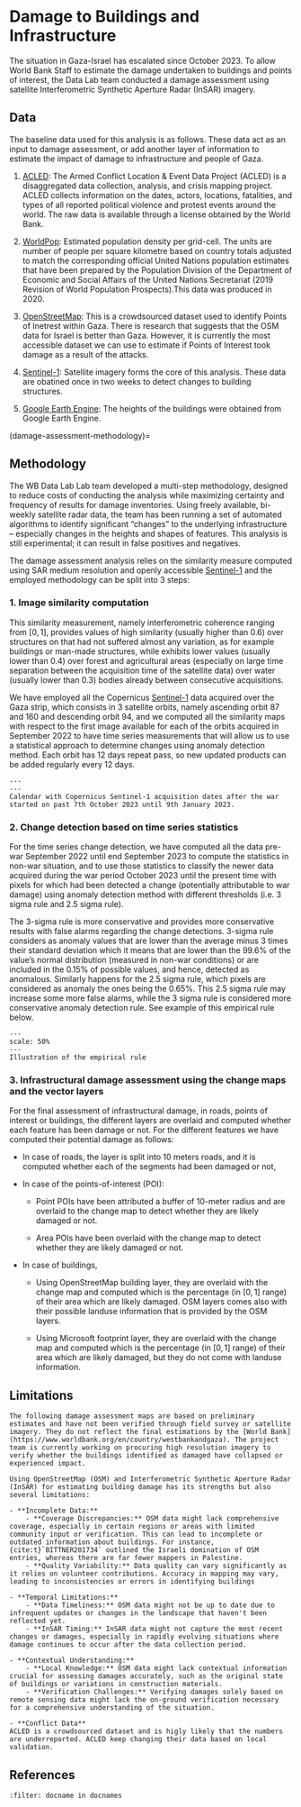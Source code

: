 # Damage to Buildings and Infrastructure

The situation in Gaza-Israel has escalated since October 2023. To allow World Bank Staff to estimate the damage undertaken to buildings and points of interest, the Data Lab team conducted a damage assessment using satellite Interferometric Synthetic Aperture Radar (InSAR) imagery.

## Data

The baseline data used for this analysis is as follows. These data act as an input to damage assessment, or add another layer of information to estimate the impact of damage to infrastructure and people of Gaza.

1. [ACLED](https://acleddata.com): The Armed Conflict Location & Event Data Project (ACLED) is a disaggregated data collection, analysis, and crisis mapping project. ACLED collects information on the dates, actors, locations, fatalities, and types of all reported political violence and protest events around the world. The raw data is available through a license obtained by the World Bank.

2. [WorldPop](https://www.worldpop.org): Estimated population density per grid-cell. The units are number of people per square kilometre based on country totals adjusted to match the corresponding official United Nations population estimates that have been prepared by the Population Division of the Department of Economic and Social Affairs of the United Nations Secretariat (2019 Revision of World Population Prospects).This data was produced in 2020.

3. [OpenStreetMap](https://wiki.openstreetmap.org/wiki/About_OpenStreetMap): This is a crowdsourced dataset used to identify Points of Inetrest within Gaza. There is research that suggests that the OSM data for Israel is better than Gaza. However, it is currently the most accessible dataset we can use to estimate if Points of Interest took damage as a result of the attacks.

4. [Sentinel-1](https://sentinels.copernicus.eu/web/sentinel/missions/sentinel-1/overview): Satellite imagery forms the core of this analysis. These data are obatined once in two weeks to detect changes to building structures.

5. [Google Earth Engine](https://earthengine.google.com): The heights of the buildings were obtained from Google Earth Engine.

(damage-assessment-methodology)=

## Methodology

The WB Data Lab Lab team developed a multi-step methodology, designed to reduce costs of conducting the analysis while maximizing certainty and frequency of results for damage inventories. Using freely available, bi-weekly satellite radar data, the team has been running a set of automated algorithms to identify significant “changes” to the underlying infrastructure – especially changes in the heights and shapes of features. This analysis is still experimental; it can result in false positives and negatives.

The damage assessment analysis relies on the similarity measure computed using SAR medium resolution and openly accessible [Sentinel-1](https://sentinels.copernicus.eu/web/sentinel/missions/sentinel-1/overview) and the employed methodology can be split into 3 steps:

### 1. Image similarity computation

This similarity measurement, namely interferometric coherence ranging from $[0,1]$, provides values of high similarity (usually higher than $0.6$) over structures on that had not suffered almost any variation, as for example buildings or man-made structures, while exhibits lower values (usually lower than $0.4$) over forest and agricultural areas (especially on large time separation between the acquisition time of the satellite data) over water (usually lower than $0.3$) bodies already between consecutive acquisitions.

We have employed all the Copernicus [Sentinel-1](https://sentinels.copernicus.eu/web/sentinel/missions/sentinel-1/overview) data acquired over the Gaza strip, which consists in 3 satellite orbits, namely ascending orbit 87 and 160 and descending orbit 94, and we computed all the similarity maps with respect to the first image available for each of the orbits acquired in September 2022 to have time series measurements that will allow us to use a statistical approach to determine changes using anomaly detection method. Each orbit has 12 days repeat pass, so new updated products can be added regularly every 12 days.

```{figure} ../../docs/images/damage-assessment-calendar.png
---
---
Calendar with Copernicus Sentinel-1 acquisition dates after the war started on past 7th October 2023 until 9th January 2023. 
```

### 2. Change detection based on time series statistics

For the time series change detection, we have computed all the data pre-war September 2022 until end September 2023 to compute the statistics in non-war situation, and to use those statistics to classify the newer data acquired during the war period October 2023 until the present time with pixels for which had been detected a change (potentially attributable to war damage) using anomaly detection method with different thresholds (i.e. 3 sigma rule and 2.5 sigma rule).  

The 3-sigma rule is more conservative and provides more conservative results with false alarms regarding the change detections. 3-sigma rule considers as anomaly values that are lower than the average minus 3 times their standard deviation which it means that are lower than the 99.6% of the value’s normal distribution (measured in non-war conditions) or are included in the 0.15% of possible values, and hence, detected as anomalous. Similarly happens for the 2.5 sigma rule, which pixels are considered as anomaly the ones being the 0.65%. This 2.5 sigma rule may increase some more false alarms, while the 3 sigma rule is considered more conservative anomaly detection rule. See example of this empirical rule below.

```{figure} ../../docs/images/damage-assessment-empirical-rule.jpg
---
scale: 50%
---
Illustration of the empirical rule
```

### 3. Infrastructural damage assessment using the change maps and the vector layers

For the final assessment of infrastructural damage, in roads, points of interest or buildings, the different layers are overlaid and computed whether each feature has been damage or not. For the different features we have computed their potential damage as follows:

- In case of roads, the layer is split into 10 meters roads, and it is computed whether each of the segments had been damaged or not,

- In case of the points-of-interest (POI):

  - Point POIs have been attributed a buffer of 10-meter radius and are overlaid to the change map to detect whether they are likely damaged or not.

  - Area POIs have been overlaid with the change map to detect whether they are likely damaged or not.

- In case of buildings,

  - Using OpenStreetMap building layer, they are overlaid with the change map and computed which is the percentage (in $[0,1]$ range) of their area which are likely damaged. OSM layers comes also with their possible landuse information that is provided by the OSM layers.

  - Using Microsoft footprint layer, they are overlaid with the change map and computed which is the percentage (in $[0,1]$ range) of their area which are likely damaged, but they do not come with landuse information.

## Limitations

```{important}
The following damage assessment maps are based on preliminary estimates and have not been verified through field survey or satellite imagery. They do not reflect the final estimations by the [World Bank](https://www.worldbank.org/en/country/westbankandgaza). The project team is currently working on procuring high resolution imagery to verify whether the buildings identified as damaged have collapsed or experienced impact. 
```

```{caution}
Using OpenStreetMap (OSM) and Interferometric Synthetic Aperture Radar (InSAR) for estimating building damage has its strengths but also several limitations:

- **Incomplete Data:**
    - **Coverage Discrepancies:** OSM data might lack comprehensive coverage, especially in certain regions or areas with limited community input or verification. This can lead to incomplete or outdated information about buildings. For instance, {cite:t}`BITTNER201734` outlined the Israeli domination of OSM entries, whereas there are far fewer mappers in Palestine.
    - **Quality Variability:** Data quality can vary significantly as it relies on volunteer contributions. Accuracy in mapping may vary, leading to inconsistencies or errors in identifying buildings

- **Temporal Limitations:**
    - **Data Timeliness:** OSM data might not be up to date due to infrequent updates or changes in the landscape that haven't been reflected yet.
    - **InSAR Timing:** InSAR data might not capture the most recent changes or damages, especially in rapidly evolving situations where damage continues to occur after the data collection period.
    
- **Contextual Understanding:**
    - **Local Knowledge:** OSM data might lack contextual information crucial for assessing damages accurately, such as the original state of buildings or variations in construction materials.
    - **Verification Challenges:** Verifying damages solely based on remote sensing data might lack the on-ground verification necessary for a comprehensive understanding of the situation.

- **Conflict Data**
ACLED is a crowdsourced dataset and is higly likely that the numbers are underreported. ACLED keep changing their data based on local validation. 
```

## References

```{bibliography}
:filter: docname in docnames
```
